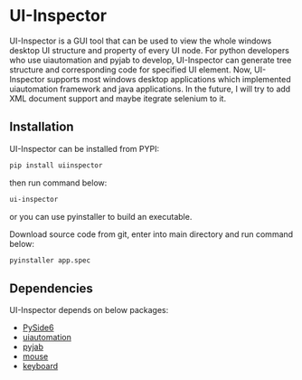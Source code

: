 # UI-Inspector

UI-Inspector is a GUI tool that can be used to view the whole windows desktop UI structure and property of every UI node.
For python developers who use uiautomation and pyjab to develop, UI-Inspector can generate tree structure and corresponding code for specified UI element.
Now, UI-Inspector supports most windows desktop applications which implemented uiautomation framework and java applications. In the future, I will try to add XML document support and maybe itegrate selenium to it.

## Installation
UI-Inspector can be installed from PYPI:

```sh
pip install uiinspector
```
then run command below:

```sh
ui-inspector
```

or you can use pyinstaller to build an executable.

Download source code from git, enter into main directory and run command below:

```sh
pyinstaller app.spec
```

## Dependencies
UI-Inspector depends on below packages:
- [PySide6](https://pypi.org/project/PySide6/)
- [uiautomation](https://github.com/yinkaisheng/Python-UIAutomation-for-Windows)
- [pyjab](https://github.com/gaozhao1989/pyjab)
- [mouse](https://github.com/boppreh/mouse)
- [keyboard](https://github.com/boppreh/keyboard)

